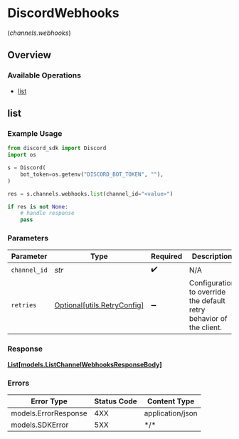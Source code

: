 # DiscordWebhooks
(*channels.webhooks*)

## Overview

### Available Operations

* [list](#list)

## list

### Example Usage

```python
from discord_sdk import Discord
import os

s = Discord(
    bot_token=os.getenv("DISCORD_BOT_TOKEN", ""),
)

res = s.channels.webhooks.list(channel_id="<value>")

if res is not None:
    # handle response
    pass

```

### Parameters

| Parameter                                                           | Type                                                                | Required                                                            | Description                                                         |
| ------------------------------------------------------------------- | ------------------------------------------------------------------- | ------------------------------------------------------------------- | ------------------------------------------------------------------- |
| `channel_id`                                                        | *str*                                                               | :heavy_check_mark:                                                  | N/A                                                                 |
| `retries`                                                           | [Optional[utils.RetryConfig]](../../models/utils/retryconfig.md)    | :heavy_minus_sign:                                                  | Configuration to override the default retry behavior of the client. |

### Response

**[List[models.ListChannelWebhooksResponseBody]](../../models/.md)**

### Errors

| Error Type           | Status Code          | Content Type         |
| -------------------- | -------------------- | -------------------- |
| models.ErrorResponse | 4XX                  | application/json     |
| models.SDKError      | 5XX                  | \*/\*                |
